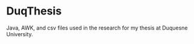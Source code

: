 DuqThesis
=========

Java, AWK, and csv files used in the research for my thesis at Duquesne University.